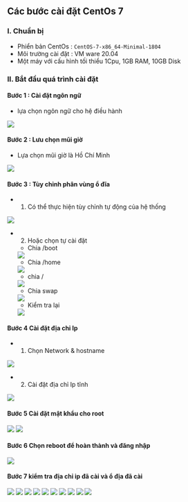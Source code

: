 ## Các bước cài đặt CentOs 7
### I. Chuẩn bị
- Phiển bản CentOs : `CentOS-7-x86_64-Minimal-1804`
- Môi trường cài đặt : VM ware 20.04
- Một máy với cấu hình tối thiểu 1Cpu, 1GB RAM, 10GB Disk
### II. Bắt đầu quá trình cài đặt
#### Bước 1 : Cài đặt ngôn ngữ 
- lựa chọn ngôn ngữ cho hệ điều hành 
<img src="../img/ce1.png">

#### Bước 2 : Lưu chọn mũi giờ 
- Lựa chọn mũi giờ là Hồ Chí Minh
<img src="../img/ce2.png">

#### Bước 3 : Tùy chỉnh phân vùng ổ đĩa
- 1. Có thể thực hiện tùy chỉnh tự động của hệ thống
<img src="../img/ce3.png">

- 2. Hoặc chọn tự cài đặt
    + Chia /boot
    <img src="../img/ce4.png">

    + Chia /home
    <img src="../img/ce5.png">

    + chia /
    <img src="../img/ce6.png">

    + Chia swap 
    <img src="../img/ce7.png">

    + Kiểm tra lại 
    <img src="../img/ce8.png">

#### Bước 4 Cài đặt địa chỉ Ip 
- 1. Chọn Network & hostname
<img src="../img/ce9.png">


- 2. Cài đặt địa chỉ Ip tĩnh 
<img src="../img/ce10.png">

#### Bước 5 Cài đặt mật khẩu cho root
<img src="../img/ce11.png">
<img src="../img/ce12.png">


#### Bước 6 Chọn reboot để hoàn thành và đăng nhập
<img src="../img/ce13.png">

#### Bước 7 kiểm tra địa chỉ ip đã cài và ổ địa đã cài
<img src="../img/ce14.png">
<img src="../img/ce15.png">
<img src="../img/ce16.png">
<img src="../img/ce17.png">
<img src="../img/ce18.png">
<img src="../img/ce19.png">
<img src="../img/ce20.png">
<img src="../img/ce21.png">
<img src="../img/ce22.png">
<img src="../img/ce23.png">

